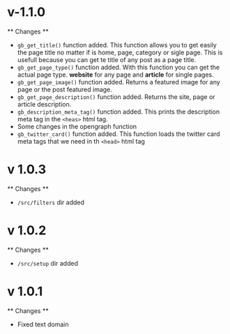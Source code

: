 # v-1.1.0

** Changes **

- ``gb_get_title()`` function added. This function allows you to get easily the page title no matter if is home, page, category or sigle page. This is usefull because you can get te title of any post as a page title.
- ``gb_get_page_type()`` function added. With this function you can get the actual page type. **website** for any page and **article** for single pages.
- ``gb_get_page_image()`` function added. Returns a featured image for any page or the post featured image.
- ``gb_get_page_description()`` function added. Returns the site, page or article description.
- ``gb_description_meta_tag()`` function added. This prints the description meta tag in the ``<heas>`` html tag.
- Some changes in the opengraph function
- ``gb_twitter_card()`` function added. This function loads the twitter card meta tags that we need in th ``<head>`` html tag

# v 1.0.3

** Changes **

- ``/src/filters`` dir added

# v 1.0.2

** Changes **

- ``/src/setup`` dir added

# v 1.0.1

** Changes **

- Fixed text domain